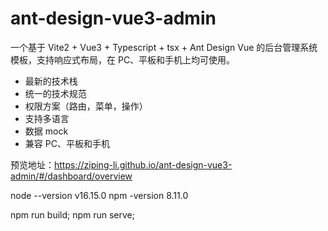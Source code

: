# ant-design-vue3-admin

一个基于 Vite2 + Vue3 + Typescript + tsx + Ant Design Vue 的后台管理系统模板，支持响应式布局，在 PC、平板和手机上均可使用。

- 最新的技术栈
- 统一的技术规范
- 权限方案（路由，菜单，操作）
- 支持多语言
- 数据 mock
- 兼容 PC、平板和手机

预览地址：https://ziping-li.github.io/ant-design-vue3-admin/#/dashboard/overview

node --version 	v16.15.0
npm -version  	8.11.0


npm run build;
npm run serve;



